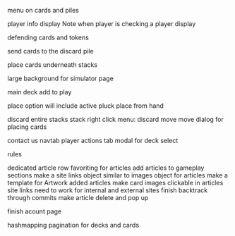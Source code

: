 <!-- deck/discard pile/stack search -->
menu on cards and piles
<!-- shuffle -->
<!-- add all board cards to context -->
player info display
Note when player is checking a player display
<!-- toggle for extra slots -->
defending cards and tokens
<!-- return cards to the hand -->
send cards to the discard pile
<!-- return cards to deck -->
place cards underneath stacks
<!-- toggle for perspective tool -->
large background for simulator page
<!-- hide lightswitch and back-to-top -->
<!-- play area menu - move, flip, discard, swap, return -->
<!-- stack modal menu - move, discard, swap, return -->
main deck add to play
<!-- active pluck menu - move, discard, return -->
place option will include active pluck
place from hand
<!-- move from active pluck to play areas -->
<!-- send cards in the active pluck to the discard pile -->
discard entire stacks
stack right click menu: discard move
move dialog for placing cards
<!-- card details when hovering -->
<!-- card tokens on hover -->
<!-- After crashing selecting a new deck crashes it again -->
contact us navtab
player actions tab
modal for deck select
<!-- remove footer, lightSwitch and backToTop when in simulator -->
<!-- Glossary object -->
rules
<!-- site news slider -->

<!-- article model

article = {
    title: string
    subtitle:
    author:
    created:
    updated:
    section:
    text:
    images: {
        int(paragraph number): [
            {
                src
                caption
                link
                order
                alt
            }
        ]
    }
}

change story model to article -->

dedicated article row
favoriting for articles
add articles to gameplay sections
make a site links object similar to images object for articles
make a template for Artwork added articles
make card images clickable in articles
site links need to work for internal and external sites
finish backtrack through commits
make article delete and pop up

<!-- card sheet pdf generator -->


finish acount page

hashmapping
pagination for decks and cards
